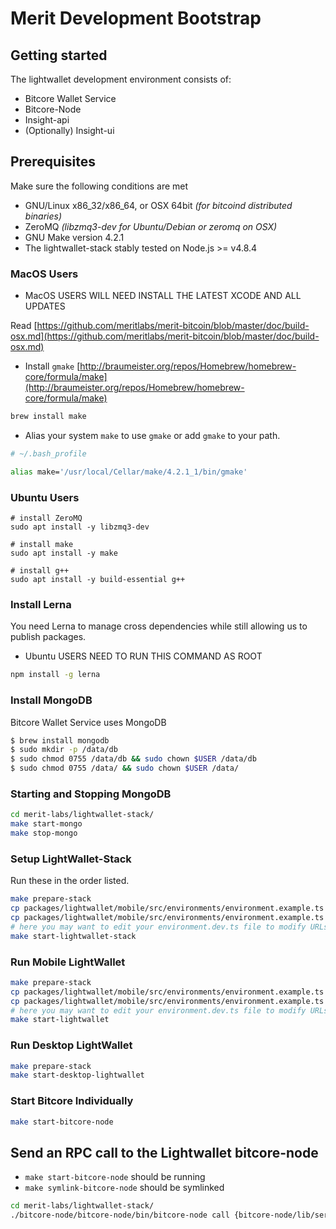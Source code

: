 # Merit Development Bootstrap

## Getting started
The lightwallet development environment consists of:
* Bitcore Wallet Service
* Bitcore-Node
* Insight-api
* (Optionally) Insight-ui

## Prerequisites

Make sure the following conditions are met

- GNU/Linux x86_32/x86_64, or OSX 64bit *(for bitcoind distributed binaries)*
- ZeroMQ *(libzmq3-dev for Ubuntu/Debian or zeromq on OSX)*
- GNU Make version 4.2.1
- The lightwallet-stack stably tested on Node.js >= v4.8.4

### MacOS Users
* MacOS USERS WILL NEED INSTALL THE LATEST XCODE AND ALL UPDATES

Read [https://github.com/meritlabs/merit-bitcoin/blob/master/doc/build-osx.md](https://github.com/meritlabs/merit-bitcoin/blob/master/doc/build-osx.md)

- Install `gmake` [http://braumeister.org/repos/Homebrew/homebrew-core/formula/make](http://braumeister.org/repos/Homebrew/homebrew-core/formula/make)

```sh
brew install make
```

- Alias your system `make` to use `gmake` or add `gmake` to your path.

```sh
# ~/.bash_profile

alias make='/usr/local/Cellar/make/4.2.1_1/bin/gmake'
```

### Ubuntu Users
```
# install ZeroMQ
sudo apt install -y libzmq3-dev

# install make
sudo apt install -y make

# install g++
sudo apt install -y build-essential g++
```

### Install Lerna

You need Lerna to manage cross dependencies while still allowing us to publish packages.
* Ubuntu USERS NEED TO RUN THIS COMMAND AS ROOT
```bash
npm install -g lerna
```


### Install MongoDB

Bitcore Wallet Service uses MongoDB

```bash
$ brew install mongodb
$ sudo mkdir -p /data/db
$ sudo chmod 0755 /data/db && sudo chown $USER /data/db
$ sudo chmod 0755 /data/ && sudo chown $USER /data/
```

### Starting and Stopping MongoDB

```sh
cd merit-labs/lightwallet-stack/
make start-mongo
make stop-mongo
```

### Setup LightWallet-Stack

Run these in the order listed.

```sh
make prepare-stack
cp packages/lightwallet/mobile/src/environments/environment.example.ts packages/lightwallet/mobile/src/environments/environment.dev.ts
cp packages/lightwallet/mobile/src/environments/environment.example.ts packages/lightwallet/mobile/src/environments/environment.ts
# here you may want to edit your environment.dev.ts file to modify URLs
make start-lightwallet-stack
```

### Run Mobile LightWallet

```sh
make prepare-stack
cp packages/lightwallet/mobile/src/environments/environment.example.ts packages/lightwallet/mobile/src/environments/environment.dev.ts
cp packages/lightwallet/mobile/src/environments/environment.example.ts packages/lightwallet/mobile/src/environments/environment.ts
# here you may want to edit your environment.dev.ts file to modify URLs
make start-lightwallet
```

### Run Desktop LightWallet

```sh
make prepare-stack
make start-desktop-lightwallet
```

### Start Bitcore Individually

```sh
make start-bitcore-node
```

## Send an RPC call to the Lightwallet bitcore-node

- `make start-bitcore-node` should be running
- `make symlink-bitcore-node` should be symlinked

```sh
cd merit-labs/lightwallet-stack/
./bitcore-node/bitcore-node/bin/bitcore-node call {bitcore-node/lib/services/bitcoind.js rpc_command_here}
```
